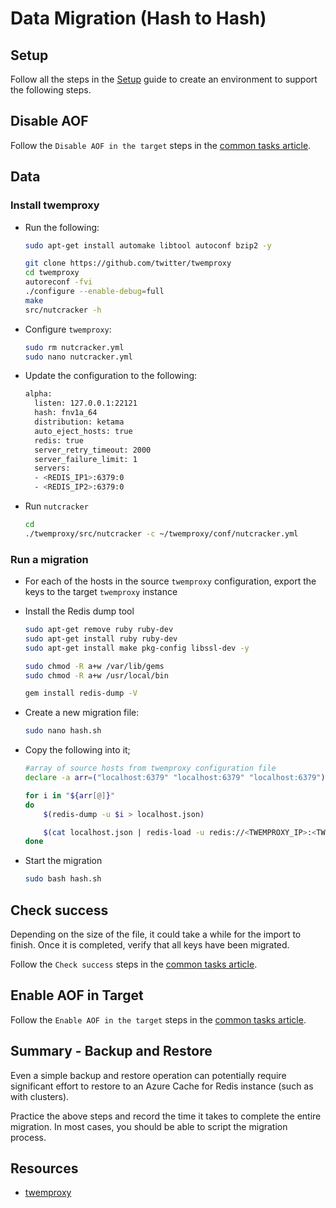 # Data Migration (Hash to Hash)

## Setup

Follow all the steps in the [Setup](./../05_Appendix/00_Setup.md) guide to create an environment to support the following steps.

## Disable AOF

Follow the `Disable AOF in the target` steps in the [common tasks article](./03_DataMigration_Common.md).

## Data

### Install twemproxy

- Run the following:

  ```bash
  sudo apt-get install automake libtool autoconf bzip2 -y

  git clone https://github.com/twitter/twemproxy
  cd twemproxy
  autoreconf -fvi
  ./configure --enable-debug=full
  make
  src/nutcracker -h
  ```

- Configure `twemproxy`:

  ```bash
  sudo rm nutcracker.yml
  sudo nano nutcracker.yml
  ```

- Update the configuration to the following:

  ```bash
  alpha:
    listen: 127.0.0.1:22121
    hash: fnv1a_64
    distribution: ketama
    auto_eject_hosts: true
    redis: true
    server_retry_timeout: 2000
    server_failure_limit: 1
    servers:
    - <REDIS_IP1>:6379:0
    - <REDIS_IP2>:6379:0
  ```

- Run `nutcracker`

  ```bash
  cd
  ./twemproxy/src/nutcracker -c ~/twemproxy/conf/nutcracker.yml
  ```

### Run a migration

- For each of the hosts in the source `twemproxy` configuration, export the keys to the target `twemproxy` instance

- Install the Redis dump tool

    ```bash
    sudo apt-get remove ruby ruby-dev
    sudo apt-get install ruby ruby-dev
    sudo apt-get install make pkg-config libssl-dev -y

    sudo chmod -R a+w /var/lib/gems
    sudo chmod -R a+w /usr/local/bin

    gem install redis-dump -V
    ```

- Create a new migration file:

    ```bash
    sudo nano hash.sh
    ```

- Copy the following into it;

    ```bash
    #array of source hosts from twemproxy configuration file
    declare -a arr=("localhost:6379" "localhost:6379" "localhost:6379")

    for i in "${arr[@]}"
    do
        $(redis-dump -u $i > localhost.json)

        $(cat localhost.json | redis-load -u redis://<TWEMPROXY_IP>:<TWEMPROXY_PORT>)
    done
    ```

- Start the migration

    ```bash
    sudo bash hash.sh
    ```

## Check success

Depending on the size of the file, it could take a while for the import to finish.  Once it is completed, verify that all keys have been migrated.

Follow the `Check success` steps in the [common tasks article](./03_DataMigration_Common.md).

## Enable AOF in Target

Follow the `Enable AOF in the target` steps in the [common tasks article](./03_DataMigration_Common.md).

## Summary - Backup and Restore

Even a simple backup and restore operation can potentially require significant effort to restore to an Azure Cache for Redis instance (such as with clusters).

Practice the above steps and record the time it takes to complete the entire migration. In most cases, you should be able to script the migration process.

## Resources

- [twemproxy](https://github.com/twitter/twemproxy)
